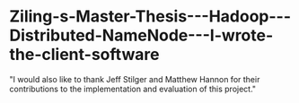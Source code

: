# Ziling-s-Master-Thesis---Hadoop---Distributed-NameNode---I-wrote-the-client-software
"I would also like to thank Jeff Stilger and Matthew Hannon for their contributions to the implementation and evaluation of this project."
